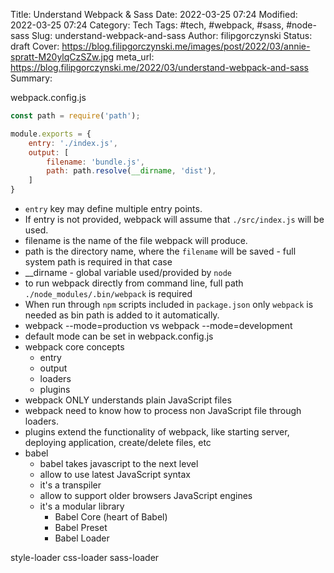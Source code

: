 Title: Understand Webpack & Sass
Date: 2022-03-25 07:24
Modified: 2022-03-25 07:24
Category: Tech
Tags: #tech, #webpack, #sass, #node-sass
Slug: understand-webpack-and-sass
Author: filipgorczynski
Status: draft
Cover: https://blog.filipgorczynski.me/images/post/2022/03/annie-spratt-M20ylqCzSZw.jpg
meta_url: https://blog.filipgorczynski.me/2022/03/understand-webpack-and-sass
Summary: 

webpack.config.js

```javascript
const path = require('path');

module.exports = {
    entry: './index.js',
    output: [
        filename: 'bundle.js',
        path: path.resolve(__dirname, 'dist'),
    ]
}
```

- `entry` key may define multiple entry points.
- If entry is not provided, webpack will assume that `./src/index.js` will be used.
- filename is the name of the file webpack will produce.
- path is the directory name, where the `filename` will be saved - full system path is required in that case
- __dirname - global variable used/provided by `node`
- to run webpack directly from command line, full path `./node_modules/.bin/webpack` is required
- When run through `npm` scripts included in `package.json` only `webpack` is needed as bin path is added to it automatically.
- webpack --mode=production vs webpack --mode=development
- default mode can be set in webpack.config.js
- webpack core concepts
  - entry
  - output
  - loaders
  - plugins
- webpack ONLY understands plain JavaScript files
- webpack need to know how to process non JavaScript file through loaders.
- plugins extend the functionality of webpack, like starting server, deploying application, create/delete files, etc
- babel
  - babel takes javascript to the next level
  - allow to use latest JavaScript syntax
  - it's a transpiler
  - allow to support older browsers JavaScript engines
  - it's a modular library
    - Babel Core (heart of Babel)
    - Babel Preset
    - Babel Loader

style-loader
css-loader
sass-loader